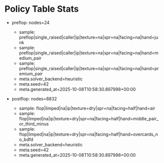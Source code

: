 # Policy Table Stats

- preflop: nodes=24
  - sample: preflop|single_raised|caller|ip|texture=na|spr=na|facing=na|hand=junk
  - sample: preflop|single_raised|caller|ip|texture=na|spr=na|facing=na|hand=medium_pair
  - sample: preflop|single_raised|caller|ip|texture=na|spr=na|facing=na|hand=premium_pair
  - meta.solver_backend=heuristic
  - meta.seed=42
  - meta.generated_at=2025-10-08T10:58:30.897998+00:00

- postflop: nodes=8832
  - sample: flop|limped|na|ip|texture=dry|spr=na|facing=half|hand=air
  - sample: flop|limped|na|ip|texture=dry|spr=na|facing=half|hand=middle_pair_or_third_minus
  - sample: flop|limped|na|ip|texture=dry|spr=na|facing=half|hand=overcards_no_bdfd
  - meta.solver_backend=heuristic
  - meta.seed=42
  - meta.generated_at=2025-10-08T10:58:30.897998+00:00
